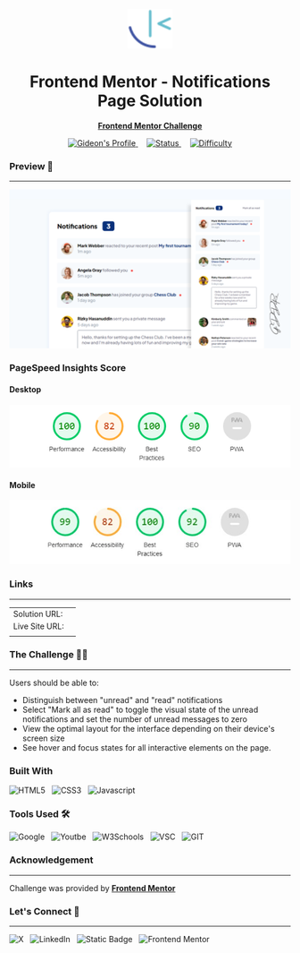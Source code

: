 <div align="center">

<img src= "./Frontend%20Mentor%20Logo.svg" width="80px"></img>

<h1>Frontend Mentor - Notifications Page Solution</h1>
<p align="center">
<a href ="https://www.frontendmentor.io/challenges/notifications-page-DqK5QAmKbC/hub"><strong>Frontend Mentor Challenge</strong></a>
</p>
</div>
<div align="center">
<!-- Profiles -->
<a href="https://www.frontendmentor.io/profile/GiDDeRo">
<img alt="Gideon's Profile" src="https://img.shields.io/badge/Profile-Gideon-white?style=for-the-badge&logo=Frontend%20Mentor&logoColor=white&labelColor=black&link=https%3A%2F%2Fwww.frontendmentor.io%2Fprofile%2FGiDDeRo">
</a>&nbsp;&nbsp;&nbsp;
<!-- Status -->
<a href="#">
<img alt="Status" src="https://img.shields.io/badge/Status-Completed-lime?style=for-the-badge&labelColor=black">
</a>&nbsp;&nbsp;&nbsp;
<a href="https://www.frontendmentor.io/challenges?difficulty=2">
<img alt="Difficulty" src="https://img.shields.io/badge/Difficulty-junior-green?style=for-the-badge&labelColor=black">
</a>
</div>

### Preview :camera_flash:
___
<div align="center">
<img src="./Preview/Frontend Mentor Prewiew.png">
</div>

### PageSpeed Insights Score
#### Desktop
![Desktop](./Preview/Desktop.PNG)

#### Mobile
![Mobile](./Preview/Mobile.jpg)

### Links
____
|||
| :------ | :-------- |
| Solution URL: | |
| Live Site URL: | |
||| 

### The Challenge :man_technologist:
___
Users should be able to:

- Distinguish between "unread" and "read" notifications
- Select "Mark all as read" to toggle the visual state of the unread notifications and set the number of unread messages to zero
- View the optimal layout for the interface depending on their device's screen size
- See hover and focus states for all interactive elements on the page.

### Built With 
![HTML5](https://img.shields.io/badge/HTML5-red?style=for-the-badge&logo=HTML5&logoColor=white&color=red
)&nbsp;&nbsp;
![CSS3](https://img.shields.io/badge/CSS3-blue?style=for-the-badge&logo=CSS3&logoColor=white&color=blue
)&nbsp;&nbsp;
![Javascript](https://img.shields.io/badge/JAVASCRIPT-black?style=for-the-badge&logo=Javascript&logoColor=black&color=yellow)


### Tools Used :hammer_and_wrench:
![Google](https://img.shields.io/badge/Google%20-%20red?style=for-the-badge&logo=Google&logoColor=white&color=red)&nbsp;&nbsp;
![Youtbe](https://img.shields.io/badge/Youtube-%20red?style=for-the-badge&logo=Youtube&logoColor=white&color=red)&nbsp;&nbsp;
![W3Schools](https://img.shields.io/badge/w3schools-%2304AA6D?style=for-the-badge&logo=W3Schools&logoColor=white&color=%2304AA6D)&nbsp;&nbsp;
![VSC](https://img.shields.io/badge/Visual%20Studio%20Code-%23007ACC?style=for-the-badge&logo=Visual%20Studio%20Code&logoColor=white&color=%23007ACC)&nbsp;&nbsp;
![GIT](https://img.shields.io/badge/Git-black?style=for-the-badge&logo=Git&logoColor=white&color=black)



### Acknowledgement 
____
Challenge was provided by **[Frontend Mentor](https://www.frontendmentor.io)**


### Let's Connect :wave:
____
![X](https://img.shields.io/badge/Twitter-black?style=for-the-badge&logo=X&logoColor=white&link=https%3A%2F%2Ftwitter.com%2Fgiddero_xoxo)&nbsp;&nbsp;
![LinkedIn](https://img.shields.io/badge/LinkedIn-blue?style=for-the-badge&logo=LinkedIn&logoColor=white&link=https%3A%2F%2Fwww.linkedin.com%2Fin%2Fmoses-gideon%2F)&nbsp;&nbsp;
![Static Badge](https://img.shields.io/badge/Github-black?style=for-the-badge&logo=Github&logoColor=white&link=https%3A%2F%2Fgithub.com%2FGiDDeRo)&nbsp;&nbsp;
![Frontend Mentor](https://img.shields.io/badge/Frontend%20Mentor-white?style=for-the-badge&logo=Frontend%20Mentor&logoColor=blue&link=https%3A%2F%2Fwww.frontendmentor.io%2Fprofile%2FGiDDeRo)








